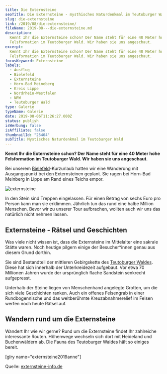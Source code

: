 ```yaml
---
title: Die Externsteine
seoTitle: Die Externsteine - mysthisches Naturdenkmal im Teutoburger Wald
slug: die-externsteine
link: /2019/08/die-externsteine/
fileName: 2019-08---die-externsteine.md
description:
  Kennt Ihr die Externsteine schon? Der Name steht für eine 40 Meter hohe
  Felsformation im Teutoburger Wald. Wir haben sie uns angeschaut.
excerpt:
  Kennt Ihr die Externsteine schon? Der Name steht für eine 40 Meter hohe
  Felsformation im Teutoburger Wald. Wir haben sie uns angeschaut.
focusKeyword: Externsteine
labels:
  - Ausflug
  - Bielefeld
  - Externsteine
  - Horn-Bad Meineberg
  - Kreis Lippe
  - Nordrhein-Westfalen
  - NRW
  - Teutoburger Wald
type: Galerie
typeName: Galerie
date: 2019-08-06T11:26:27.000Z
status: publish
isWerbung: false
isAffiliate: false
thumbnailId: "25404"
subTitle: Mystisches Naturdenkmal im Teutoburger Wald
---
```


<strong>Kennt Ihr die Externsteine schon? Der Name steht für eine 40 Meter hohe
Felsformation im Teutoburger Wald. Wir haben sie uns angeschaut. </strong>

Bei unserem
<a href="http://cardamonchai.com/2019/07/bielefeld/">Bielefeld</a>-Kurzurlaub
hatten wir eine Wanderung mit Ausgangspunkt bei den Externsteinen geplant. Sie
ragen bei Horn-Bad Meinberg in Lippe am Rand eines Teichs empor.

![externsteine](http://cardamonchai.com/wp-content/uploads/2019/07/2019-04-19-21-bielefeld-matze-11-400x600.jpg)

In den Stein sind Treppen eingelassen. Für einen Betrag von sechs Euro pro
Person kann man sie erklimmen. Jährlich tun das rund eine halbe Million
Menschen. Bevor wir zu unserer Tour aufbrachen, wollten auch wir uns das
natürlich nicht nehmen lassen.

## Externsteine - Rätsel und Geschichten

Was viele nicht wissen ist, dass die Externsteine im Mittelalter eine sakrale
Stätte waren. Noch heutige pilgern einige der Besucher\*innen genau aus diesem
Grund dorthin.

Sie sind Bestandteil der mittleren Gebirgskette des
<a href="http://cardamonchai.com/2019/08/teutoburger-wald/">Teutoburger
Waldes</a>. Diese hat sich innerhalb der Unterkreidezeit aufgebaut. Vor etwa 70
Millionen Jahren wurde der ursprünglich flache Sandstein senkrecht aufgepresst.

Unterhalb der Steine liegen von Menschenhand angelegte Grotten, um die sich
viele Geschichten ranken. Auch ein offenes Felsengrab in einer Rundbogennische
und das weltberühmte Kreuzabnahmerelief im Felsen werfen noch heute Rätsel auf.

## Wandern rund um die Externsteine

Wandert Ihr wie wir gerne? Rund um die Externsteine findet Ihr zahlreiche
interessante Routen. Höhenwege wechseln sich dort mit Heideland und
Buchenwäldern ab. Die Fauna des Teutoburger Waldes hält so einiges bereit.

[glry name="externsteine2019anne"]

Quelle:
<a href="https://www.externsteine-info.de/" target="_blank" rel="noopener nofollow">externsteine-info.de</a>
